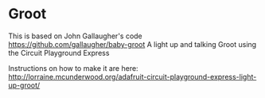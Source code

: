 # Groot
This is based on John Gallaugher's code https://github.com/gallaugher/baby-groot
A light up and talking Groot using the Circuit Playground Express

Instructions on how to make it are here: http://lorraine.mcunderwood.org/adafruit-circuit-playground-express-light-up-groot/

